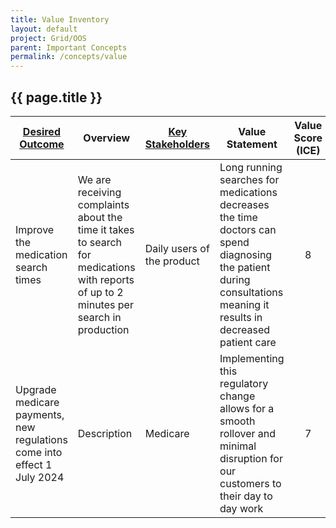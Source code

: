 ```yaml
---
title: Value Inventory
layout: default
project: Grid/OOS
parent: Important Concepts
permalink: /concepts/value
---
```


## {{ page.title }}

| [Desired Outcome](/GridOS/concepts/outcomes) | Overview | [Key Stakeholders](/GridOS/roles/stakeholders) | Value Statement | Value Score (ICE)
|---------|----------|-----|---|:----:|
Improve the medication search times | We are receiving complaints about the time it takes to search for medications with reports of up to 2 minutes per search in production | Daily users of the product | Long running searches for medications decreases the time doctors can spend diagnosing the patient during consultations meaning it results in decreased patient care | 8
Upgrade medicare payments, new regulations come into effect 1 July 2024 | Description | Medicare | Implementing this regulatory change allows for a smooth rollover and minimal disruption for our customers to their day to day work | 7
